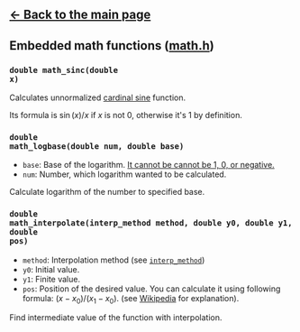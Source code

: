 ## [<- Back to the main page](../main.md)

## Embedded math functions ([math.h](../../math.h))

### <code>double math_sinc(double x)</code>
Calculates unnormalized [cardinal sine](https://en.wikipedia.org/wiki/Sinc_function) function.

Its formula is $\sin(x)/x$ if $x$ is not 0, otherwise it's 1 by definition.

### <code>double math_logbase(double num, double base)</code>

- <code>base</code>: Base of the logarithm. <u>It cannot be cannot be 1, 0, or negative.</u>
- <code>num</code>: Number, which logarithm wanted to be calculated.

Calculate logarithm of the number to specified base.

### <code>double math_interpolate(interp_method method, double y0, double y1, double pos)</code>

- <code>method</code>: Interpolation method (see <code>[interp_method](../defs/math.md#interp_method)</code>)
- <code>y0</code>: Initial value.
- <code>y1</code>: Finite value.
- <code>pos</code>: Position of the desired value. You can calculate it using following formula: $(x-x_{0})/(x_{1}-x_{0})$. (see [Wikipedia](https://en.wikipedia.org/wiki/Linear_interpolation) for explanation).

Find intermediate value of the function with interpolation.